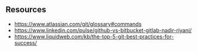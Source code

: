 ## Resources

* https://www.atlassian.com/git/glossary#commands
* https://www.linkedin.com/pulse/github-vs-bitbucket-gitlab-nadir-riyani/
* https://www.liquidweb.com/kb/the-top-5-git-best-practices-for-success/
